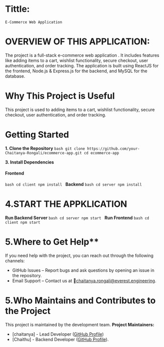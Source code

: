 # Tittle:
    E-Commerce Web Application
# OVERVIEW OF THIS APPLICATION:
The project is a full-stack e-commerce web application .
It includes features like adding items to a cart, wishlist functionality, secure checkout, user authentication, and order tracking.
The application is built using ReactJS for the frontend, Node.js & Express.js for the backend, and MySQL for the database.
 # Why This Project is Useful
This project is used to adding items to a cart, wishlist functionality, secure checkout, user authentication, and order tracking.

# Getting Started
 **1. Clone the Repository**
`bash
git clone https://github.com/your-Chaitanya-Rongali/ecommerce-app.git
cd ecommerce-app
`

 **3. Install Dependencies**
#### **Frontend**
`bash
cd client
npm install
`
 **Backend**
`bash
cd server
npm install`

# 4.START THE APPKLICATION
**Run Backend Server**
`bash
cd server
npm start
`
 **Run Frontend**
`bash
cd client
npm start`
# 5.Where to Get Help**
If you need help with the project, you can reach out through the following channels:
- GitHub Issues – Report bugs and ask questions by opening an issue in the repository.
- Email Support – Contact us at 📧chaitanya.rongali@everest.engineering.
# 5.Who Maintains and Contributes to the Project
This project is maintained by the  development team.
**Project Maintainers:**
- [chaitanya] - Lead Developer ([GitHub Profile](https://github.com/chaitanya-rongali))
- [Chaithu] - Backend Developer ([GitHub Profile](https://github.com/chaithu)).

